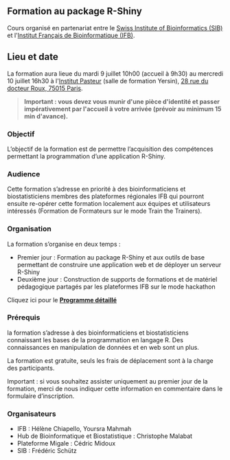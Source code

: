 ## Formation au package R-Shiny

Cours organisé en partenariat entre le [Swiss Institute of Bioinformatics (SIB)](https://www.sib.swiss/) et l'[Institut Français de Bioinformatique (IFB)](http://www.france-bioinformatique.fr). 


## Lieu et date

La formation aura lieue du mardi 9 juillet 10h00 (accueil à 9h30) au mercredi 10 juillet 16h30 à l'[Institut Pasteur](https://www.pasteur.fr/fr) (salle de formation Yersin), [28 rue du docteur Roux, 75015 Paris](https://goo.gl/maps/jqzqS84cDSLY4CVEA).

> **Important : vous devez vous munir d'une pièce d'identité et passer impérativement par l'accueil à votre arrivée (prévoir au minimum 15 min d'avance).**



### Objectif

L’objectif de la formation est de permettre l’acquisition des compétences permettant la programmation d’une application R-Shiny.


### Audience

Cette formation s’adresse en priorité à des bioinformaticiens et biostatisticiens membres des plateformes régionales IFB qui pourront ensuite re-opérer cette formation localement aux équipes et utilisateurs intéressés (Formation de Formateurs sur le mode Train the Trainers).

### Organisation

La formation s’organise en deux temps :
 
- Premier jour : Formation au package R-Shiny et aux outils de base permettant de construire une application web et de déployer un serveur R-Shiny 
- Deuxième jour : Construction de supports de formations et de matériel pédagogique partagés par les plateformes IFB sur le mode hackathon  

Cliquez ici pour le **[Programme détaillé](schedule.md)**

### Prérequis

la formation s’adresse à des bioinformaticiens et biostatisticiens connaissant les bases de la programmation en langage R. Des connaissances en manipulation de données et en web sont un plus.

La formation est gratuite, seuls les frais de déplacement sont à la charge des participants. 

Important : si vous souhaitez assister uniquement au premier jour de la formation, merci de nous indiquer cette information en commentaire dans le formulaire d’inscription.  

### Organisateurs
 
- IFB : Hélène Chiapello, Yoursra Mahmah
- Hub de Bioinformatique et Biostatistique : Christophe Malabat
- Plateforme Migale : Cédric Midoux
- SIB :  Frédéric Schütz
 





